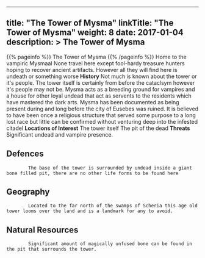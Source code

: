 
---
title: "The Tower of Mysma"
linkTitle: "The Tower of Mysma"
weight: 8
date: 2017-01-04
description: >
 The Tower of Mysma
---

{{% pageinfo %}}
The Tower of Mysma
{{% /pageinfo %}}
Home to the vampiric Mysmaal  None travel here except fool-hardy treasure hunters hoping to recover ancient artifacts. However all they will find here is undeath or something worse  **History**  Not much is known about the tower or it's people. The tower itself is certainly from before the cataclsym however it's people may not be. Mysma acts as a breeding ground for vampires and a house for other loyal undead that act as servents to the residents which have mastered the dark arts. Mysma has been documented as being present during and long before the city of Eusebes was ruined. It is believed to have been once a religious structure that served some purpose to a long lost race but little can be confirmed without venturing deep into the infested citadel  **Locations of Interest**  The tower itself  The pit of the dead  **Threats**  Significant undead and vampire presence.

## Defences


            The base of the tower is surrounded by undead inside a giant bone filled pit, there are no other life forms to be found here
                       
                
                       
         
               

                                    

## Geography


            Located to the far north of the swamps of Scheria this age old tower looms over the land and is a landmark for any to avoid.
                            

## Natural Resources


            Significant amount of magically unfused bone can be found in the pit that surrounds the tower.

